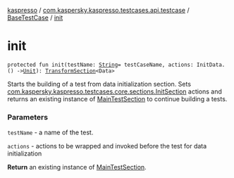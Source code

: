 [kaspresso](../../index.md) / [com.kaspersky.kaspresso.testcases.api.testcase](../index.md) / [BaseTestCase](index.md) / [init](./init.md)

# init

`protected fun init(testName: `[`String`](https://kotlinlang.org/api/latest/jvm/stdlib/kotlin/-string/index.html)` = testCaseName, actions: InitData.() -> `[`Unit`](https://kotlinlang.org/api/latest/jvm/stdlib/kotlin/-unit/index.html)`): `[`TransformSection`](../../com.kaspersky.kaspresso.testcases.core.sections/-transform-section/index.md)`<Data>`

Starts the building of a test from data initialization section. Sets
[com.kaspersky.kaspresso.testcases.core.sections.InitSection](../../com.kaspersky.kaspresso.testcases.core.sections/-init-section/index.md) actions and returns an existing instance of
[MainTestSection](../../com.kaspersky.kaspresso.testcases.core.sections/-main-test-section/index.md) to continue building a tests.

### Parameters

`testName` - a name of the test.

`actions` - actions to be wrapped and invoked before the test for data initialization

**Return**
an existing instance of [MainTestSection](../../com.kaspersky.kaspresso.testcases.core.sections/-main-test-section/index.md).

